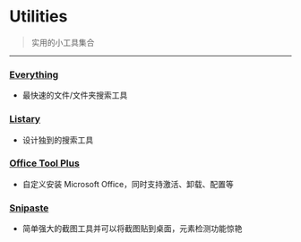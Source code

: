 # Utilities

> 实用的小工具集合

------

### [Everything](https://www.voidtools.com/zh-cn/)

- 最快速的文件/文件夹搜索工具

### [Listary](https://www.listary.com/)

- 设计独到的搜索工具

### [Office Tool Plus](https://otp.landian.vip/zh-cn/)

- 自定义安装 Microsoft Office，同时支持激活、卸载、配置等

### [Snipaste](https://snipaste.com/)

- 简单强大的截图工具并可以将截图贴到桌面，元素检测功能惊艳

